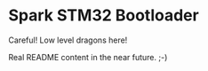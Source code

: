 # Spark STM32 Bootloader

Careful!  Low level dragons here!

Real README content in the near future. ;-)
